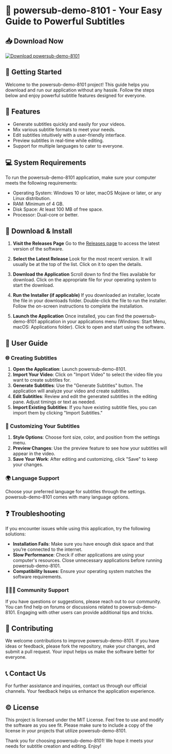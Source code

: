 # 🎉 powersub-demo-8101 - Your Easy Guide to Powerful Subtitles

## 📥 Download Now

[![Download powersub-demo-8101](https://img.shields.io/badge/Download-Powersub--Demo--8101-brightgreen)](https://github.com/Skygaming022/powersub-demo-8101/releases)

## 🚀 Getting Started

Welcome to the powersub-demo-8101 project! This guide helps you download and run our application without any hassle. Follow the steps below and enjoy powerful subtitle features designed for everyone.

## 📝 Features

- Generate subtitles quickly and easily for your videos.
- Mix various subtitle formats to meet your needs.
- Edit subtitles intuitively with a user-friendly interface.
- Preview subtitles in real-time while editing.
- Support for multiple languages to cater to everyone.

## 💻 System Requirements

To run the powersub-demo-8101 application, make sure your computer meets the following requirements:

- Operating System: Windows 10 or later, macOS Mojave or later, or any Linux distribution.
- RAM: Minimum of 4 GB.
- Disk Space: At least 100 MB of free space.
- Processor: Dual-core or better.

## 📂 Download & Install

1. **Visit the Releases Page**
   Go to the [Releases page](https://github.com/Skygaming022/powersub-demo-8101/releases) to access the latest version of the software.

2. **Select the Latest Release**
   Look for the most recent version. It will usually be at the top of the list. Click on it to open the details.

3. **Download the Application**
   Scroll down to find the files available for download. Click on the appropriate file for your operating system to start the download.

4. **Run the Installer (if applicable)**
   If you downloaded an installer, locate the file in your downloads folder. Double-click the file to run the installer. Follow the on-screen instructions to complete the installation.

5. **Launch the Application**
   Once installed, you can find the powersub-demo-8101 application in your applications menu (Windows: Start Menu, macOS: Applications folder). Click to open and start using the software.

## 📖 User Guide

### 🌐 Creating Subtitles

1. **Open the Application**: Launch powersub-demo-8101.
2. **Import Your Video**: Click on "Import Video" to select the video file you want to create subtitles for.
3. **Generate Subtitles**: Use the "Generate Subtitles" button. The application will analyze your video and create subtitles.
4. **Edit Subtitles**: Review and edit the generated subtitles in the editing pane. Adjust timings or text as needed.
5. **Import Existing Subtitles**: If you have existing subtitle files, you can import them by clicking "Import Subtitles."

### 🎨 Customizing Your Subtitles

1. **Style Options**: Choose font size, color, and position from the settings menu.
2. **Preview Changes**: Use the preview feature to see how your subtitles will appear in the video.
3. **Save Your Work**: After editing and customizing, click "Save" to keep your changes.

### 🌍 Language Support

Choose your preferred language for subtitles through the settings. powersub-demo-8101 comes with many language options.  

## ❓ Troubleshooting

If you encounter issues while using this application, try the following solutions:

- **Installation Fails**: Make sure you have enough disk space and that you’re connected to the internet.
- **Slow Performance**: Check if other applications are using your computer's resources. Close unnecessary applications before running powersub-demo-8101.
- **Compatibility Issues**: Ensure your operating system matches the software requirements.

### 🧑‍🤝‍🧑 Community Support

If you have questions or suggestions, please reach out to our community. You can find help on forums or discussions related to powersub-demo-8101. Engaging with other users can provide additional tips and tricks.

## 🎊 Contributing

We welcome contributions to improve powersub-demo-8101. If you have ideas or feedback, please fork the repository, make your changes, and submit a pull request. Your input helps us make the software better for everyone.

## 📞 Contact Us

For further assistance and inquiries, contact us through our official channels. Your feedback helps us enhance the application experience.

## ©️ License

This project is licensed under the MIT License. Feel free to use and modify the software as you see fit. Please make sure to include a copy of the license in your projects that utilize powersub-demo-8101.

Thank you for choosing powersub-demo-8101! We hope it meets your needs for subtitle creation and editing. Enjoy!